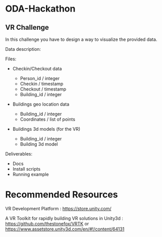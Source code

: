 # ODA-Hackathon

## VR Challenge

In this challenge you have to design a way to visualize the provided data.

Data description:


Files: 

- Checkin/Checkout data

    - Person_id / integer
    - Checkin / timestamp
    - Checkout / timestamp
    - Building_id / integer

- Buildings geo location data

    - Building_id / integer
    - Coordinates / list of points

- Buildings 3d models (for the VR)
    - Building_id / integer
    - Building 3d model

Deliverables:

- Docs
- Install scripts
- Running example

# Recommended Resources
VR Development Platform : https://store.unity.com/

A VR Toolkit for rapidly building VR solutions in Unity3d : https://github.com/thestonefox/VRTK or https://www.assetstore.unity3d.com/en/#!/content/64131
